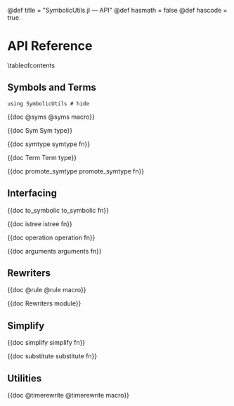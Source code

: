 @def title = "SymbolicUtils.jl — API"
@def hasmath = false
@def hascode = true

# API Reference

\tableofcontents

## Symbols and Terms

```julia:load_symutils
using SymbolicUtils # hide
```

{{doc @syms @syms macro}}

{{doc Sym Sym type}}

{{doc symtype symtype fn}}

{{doc Term Term type}}

{{doc promote_symtype promote_symtype fn}}

## Interfacing

{{doc to_symbolic to_symbolic fn}}

{{doc istree istree fn}}

{{doc operation operation fn}}

{{doc arguments arguments fn}}

## Rewriters

{{doc @rule @rule macro}}

{{doc Rewriters module}}

## Simplify

{{doc simplify simplify fn}}

{{doc substitute substitute fn}}

## Utilities

{{doc @timerewrite @timerewrite macro}}
